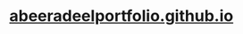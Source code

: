 # <a href="https://abeeradeelportfolio.github.io"> <strong>abeeradeelportfolio.github.io</strong> </a>
